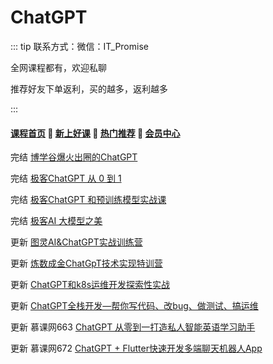 # ChatGPT

::: tip
联系方式：微信：IT_Promise

全网课程都有，欢迎私聊

推荐好友下单返利，买的越多，返利越多

:::

#### [**课程首页**](../../README.md) 💖 [**新上好课**](./xshk.md) 💖 [**热门推荐**](./rmtj.md) 💖 [**会员中心**](./vip.md)



完结 [博学谷爆火出圈的ChatGPT](https://www.boxuegu.com/live/detail-5593.html)

完结 [极客ChatGPT 从 0 到 1](https://time.geekbang.org/opencourse/videointro/100541101)

完结 [极客ChatGPT 和预训练模型实战课](https://time.geekbang.org/opencourse/videointro/100541201)

完结 [极客AI 大模型之美](https://time.geekbang.org/column/intro/100541001)

更新 [图灵AI&ChatGPT实战训练营](https://appgpn9idwb6991.h5.xiaoeknow.com/v1/goods/goods_detail/p_6423fc52e4b0b0bc2bcf0677?fromH5=true)

更新 [炼数成金ChatGpT技术实现特训营](http://www.dataguru.cn/bootcamp-41.html)

更新 [ChatGPT和k8s运维开发探索性实战](https://www.jtthink.com/course/212)

更新 [ChatGPT全栈开发—帮你写代码、改bug、做测试、搞运维](https://mp.weixin.qq.com/s/3eN-EFjMB5dqOJp2S9ZdFg)

更新 慕课网663 [ChatGPT 从零到一打造私人智能英语学习助手](https://coding.imooc.com/class/663.html)

更新 慕课网672 [ChatGPT + Flutter快速开发多端聊天机器人App](https://coding.imooc.com/class/672.html)
